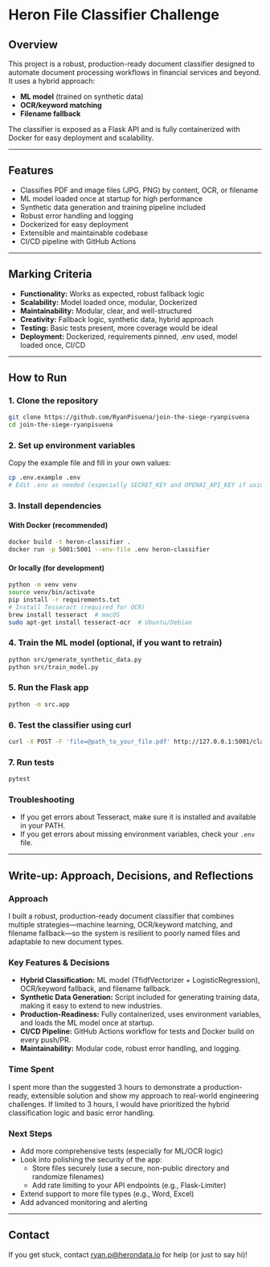 # Heron File Classifier Challenge

## Overview

This project is a robust, production-ready document classifier designed to automate document processing workflows in financial services and beyond. It uses a hybrid approach:
- **ML model** (trained on synthetic data)
- **OCR/keyword matching**
- **Filename fallback**

The classifier is exposed as a Flask API and is fully containerized with Docker for easy deployment and scalability.

---

## Features
- Classifies PDF and image files (JPG, PNG) by content, OCR, or filename
- ML model loaded once at startup for high performance
- Synthetic data generation and training pipeline included
- Robust error handling and logging
- Dockerized for easy deployment
- Extensible and maintainable codebase
- CI/CD pipeline with GitHub Actions

---

## Marking Criteria
- **Functionality:** Works as expected, robust fallback logic
- **Scalability:** Model loaded once, modular, Dockerized
- **Maintainability:** Modular, clear, and well-structured
- **Creativity:** Fallback logic, synthetic data, hybrid approach
- **Testing:** Basic tests present, more coverage would be ideal
- **Deployment:** Dockerized, requirements pinned, .env used, model loaded once, CI/CD

---

## How to Run

### 1. Clone the repository
```bash
git clone https://github.com/RyanPisuena/join-the-siege-ryanpisuena
cd join-the-siege-ryanpisuena
```

### 2. Set up environment variables
Copy the example file and fill in your own values:
```bash
cp .env.example .env
# Edit .env as needed (especially SECRET_KEY and OPENAI_API_KEY if using synthetic data)
```

### 3. Install dependencies
#### With Docker (recommended)
```bash
docker build -t heron-classifier .
docker run -p 5001:5001 --env-file .env heron-classifier
```
#### Or locally (for development)
```bash
python -m venv venv
source venv/bin/activate
pip install -r requirements.txt
# Install Tesseract (required for OCR)
brew install tesseract  # macOS
sudo apt-get install tesseract-ocr  # Ubuntu/Debian
```

### 4. Train the ML model (optional, if you want to retrain)
```bash
python src/generate_synthetic_data.py
python src/train_model.py
```

### 5. Run the Flask app
```bash
python -m src.app
```

### 6. Test the classifier using curl
```bash
curl -X POST -F 'file=@path_to_your_file.pdf' http://127.0.0.1:5001/classify_file
```

### 7. Run tests
```bash
pytest
```

### Troubleshooting
- If you get errors about Tesseract, make sure it is installed and available in your PATH.
- If you get errors about missing environment variables, check your `.env` file.

---

## Write-up: Approach, Decisions, and Reflections

### Approach
I built a robust, production-ready document classifier that combines multiple strategies—machine learning, OCR/keyword matching, and filename fallback—so the system is resilient to poorly named files and adaptable to new document types.

### Key Features & Decisions
- **Hybrid Classification:** ML model (TfidfVectorizer + LogisticRegression), OCR/keyword fallback, and filename fallback.
- **Synthetic Data Generation:** Script included for generating training data, making it easy to extend to new industries.
- **Production-Readiness:** Fully containerized, uses environment variables, and loads the ML model once at startup.
- **CI/CD Pipeline:** GitHub Actions workflow for tests and Docker build on every push/PR.
- **Maintainability:** Modular code, robust error handling, and logging.

### Time Spent
I spent more than the suggested 3 hours to demonstrate a production-ready, extensible solution and show my approach to real-world engineering challenges. If limited to 3 hours, I would have prioritized the hybrid classification logic and basic error handling.

### Next Steps
- Add more comprehensive tests (especially for ML/OCR logic)
- Look into polishing the security of the app:
    - Store files securely (use a secure, non-public directory and randomize filenames)
    - Add rate limiting to your API endpoints (e.g., Flask-Limiter)
- Extend support to more file types (e.g., Word, Excel)
- Add advanced monitoring and alerting

---

## Contact
If you get stuck, contact ryan.p@herondata.io for help (or just to say hi)!



